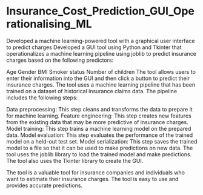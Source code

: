 # Insurance_Cost_Prediction_GUI_Operationalising_ML
 Developed a machine learning-powered tool with a graphical user interface to predict charges
Developed a GUI tool using Python and Tkinter that operationalizes a machine learning pipeline using joblib to predict insurance charges based on the following predictors:

Age
Gender
BMI
Smoker status
Number of children
The tool allows users to enter their information into the GUI and then click a button to predict their insurance charges. The tool uses a machine learning pipeline that has been trained on a dataset of historical insurance claims data. The pipeline includes the following steps:

Data preprocessing: This step cleans and transforms the data to prepare it for machine learning.
Feature engineering: This step creates new features from the existing data that may be more predictive of insurance charges.
Model training: This step trains a machine learning model on the prepared data.
Model evaluation: This step evaluates the performance of the trained model on a held-out test set.
Model serialization: This step saves the trained model to a file so that it can be used to make predictions on new data.
The tool uses the joblib library to load the trained model and make predictions. The tool also uses the Tkinter library to create the GUI.

The tool is a valuable tool for insurance companies and individuals who want to estimate their insurance charges. The tool is easy to use and provides accurate predictions.
